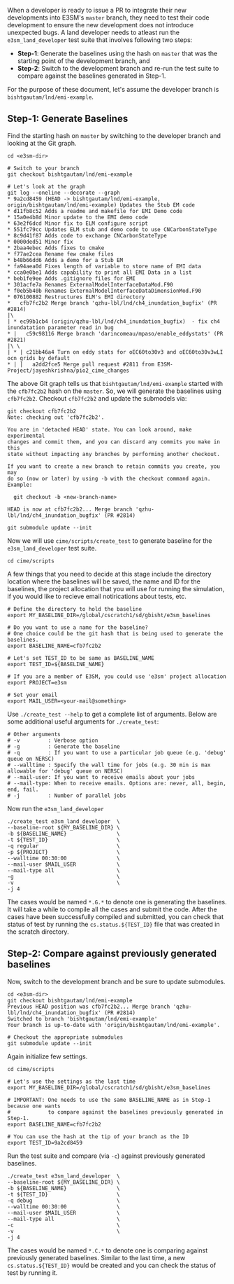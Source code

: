 When a developer is ready to issue a PR to integrate their new developments into E3SM's `master` branch, they need to test their code development to ensure the new development does not introduce unexpected bugs. A land developer needs to atleast run the `e3sm_land_developer` test suite that involves following two steps: 

- **Step-1**: Generate the baselines using the hash on `master` that was the starting point of the 
  development branch, and
- **Step-2**: Switch to the development branch and re-run the test suite to compare against 
  the baselines generated in Step-1.

For the purpose of these document, let's assume the developer branch is `bishtgautam/lnd/emi-example`.

## Step-1: Generate Baselines

Find the starting hash on `master` by switching to the developer branch and looking at the Git
graph.

```
cd <e3sm-dir>

# Switch to your branch
git checkout bishtgautam/lnd/emi-example

# Let's look at the graph
git log --oneline --decorate --graph
* 9a2cd8459 (HEAD -> bishtgautam/lnd/emi-example, origin/bishtgautam/lnd/emi-example) Updates the Stub EM code
* d11fb8c52 Adds a readme and makefile for EMI Demo code
* 15a0e4b8d Minor update to the EMI demo code
* 63e2f6dcd Minor fix to ELM configure script
* 551fc79cc Updates ELM stub and demo code to use CNCarbonStateType
* 8c9d41f87 Adds code to exchange CNCarbonStateType
* 0000ded51 Minor fix
* 2baa4ebec Adds fixes to cmake
* f77ae2cea Rename few cmake files
* b48b66dd6 Adds a demo for a Stub EM
* fa94aea0d Fixes length of variable to store name of EMI data
* cca0e0be1 Adds capability to print all EMI Data in a list
* beb1fe9ee Adds .gitignore files for EMI
* 301acfe7a Renames ExternalModelInterfaceDataMod.F90
* f0eb5b40b Renames ExternalModelInterfaceDataDimensionMod.F90
* 076100882 Restructures ELM's EMI directory
*   cfb7fc2b2 Merge branch 'qzhu-lbl/lnd/ch4_inundation_bugfix' (PR #2814)
|\
| * ec99b1cb4 (origin/qzhu-lbl/lnd/ch4_inundation_bugfix)  - fix ch4 inundatation parameter read in bug
* |   c59c98116 Merge branch 'darincomeau/mpaso/enable_eddystats' (PR #2821)
|\ \
| * | c21bb46a4 Turn on eddy stats for oEC60to30v3 and oEC60to30v3wLI ocn grids by default
* | |   a2dd2fce5 Merge pull request #2811 from E3SM-Project/jayeshkrishna/pio2_cime_changes
```

The above Git graph tells us that `bishtgautam/lnd/emi-example` started with the `cfb7fc2b2` hash on the `master`. So, we will generate the baselines using `cfb7fc2b2`. Checkout `cfb7fc2b2` and update the submodels via:

```
git checkout cfb7fc2b2
Note: checking out 'cfb7fc2b2'.

You are in 'detached HEAD' state. You can look around, make experimental
changes and commit them, and you can discard any commits you make in this
state without impacting any branches by performing another checkout.

If you want to create a new branch to retain commits you create, you may
do so (now or later) by using -b with the checkout command again. Example:

  git checkout -b <new-branch-name>

HEAD is now at cfb7fc2b2... Merge branch 'qzhu-lbl/lnd/ch4_inundation_bugfix' (PR #2814)

git submodule update --init
```

Now we will use `cime/scripts/create_test` to generate baseline for the `e3sm_land_developer`
test suite.

```
cd cime/scripts
```

A few things that you need to decide at this stage include the directory location where the baselines will be saved, the name and ID for the baselines, the project allocation that you will use for running the simulation, if you would like to recieve email notirications about tests, etc.

```
# Define the directory to hold the baseline 
export MY_BASELINE_DIR=/global/cscratch1/sd/gbisht/e3sm_baselines

# Do you want to use a name for the baseline? 
# One choice could be the git hash that is being used to generate the baselines.
export BASELINE_NAME=cfb7fc2b2

# Let's set TEST_ID to be same as BASELINE_NAME
export TEST_ID=${BASELINE_NAME}

# If you are a member of E3SM, you could use 'e3sm' project allocation
export PROJECT=e3sm

# Set your email
export MAIL_USER=<your-mail@something>

```

Use `./create_test --help` to get a complete list of arguments. Below are some additional
useful arguments for `./create_test`:

```
# Other arguments
# -v         : Verbose option
# -g         : Generate the baseline
# -q         : If you want to use a particular job queue (e.g. 'debug' queue on NERSC)
# --walltime : Specify the wall time for jobs (e.g. 30 min is max allowable for 'debug' queue on NERSC)
# --mail-user: If you want to receive emails about your jobs
# --mail-type: When to receive emails. Options are: never, all, begin, end, fail.
# -j         : Number of parallel jobs
```

Now run the `e3sm_land_developer`

```
./create_test e3sm_land_developer  \
--baseline-root ${MY_BASELINE_DIR} \
-b ${BASELINE_NAME}                \
-t ${TEST_ID}                      \
-q regular                         \
-p ${PROJECT}                      \
--walltime 00:30:00                \
--mail-user $MAIL_USER             \
--mail-type all                    \
-g                                 \
-v                                 \
-j 4
```

The cases would be named `*.G.*` to denote one is generating the baselines.
It will take a while to compile all the cases and submit the code.
After the cases have been successfully compiled and submitted, you can check that 
status of test by running the `cs.status.${TEST_ID}` file that was created in the scratch directory.



## Step-2: Compare against previously generated baselines

Now, switch to the development branch and be sure to update submodules.


```
cd <e3sm-dir>
git checkout bishtgautam/lnd/emi-example
Previous HEAD position was cfb7fc2b2... Merge branch 'qzhu-lbl/lnd/ch4_inundation_bugfix' (PR #2814)
Switched to branch 'bishtgautam/lnd/emi-example'
Your branch is up-to-date with 'origin/bishtgautam/lnd/emi-example'.

# Checkout the appropriate submodules
git submodule update --init
```

Again initialize few settings.

```
cd cime/scripts

# Let's use the settings as the last time
export MY_BASELINE_DIR=/global/cscratch1/sd/gbisht/e3sm_baselines

# IMPORTANT: One needs to use the same BASELINE_NAME as in Step-1 because one wants
#            to compare against the baselines previously generated in Step-1.
export BASELINE_NAME=cfb7fc2b2

# You can use the hash at the tip of your branch as the ID
export TEST_ID=9a2cd8459
```

Run the test suite and compare (via `-c`) against previously generated baselines.

```
./create_test e3sm_land_developer  \
--baseline-root ${MY_BASELINE_DIR} \
-b ${BASELINE_NAME}                \
-t ${TEST_ID}                      \
-q debug                           \
--walltime 00:30:00                \
--mail-user $MAIL_USER             \
--mail-type all                    \
-c                                 \
-v                                 \
-j 4
```

The cases would be named `*.C.*` to denote one is comparing against previously generated baselines. Similar to the last time, a new `cs.status.${TEST_ID}` would be created and
you can check the status of test by running it.

